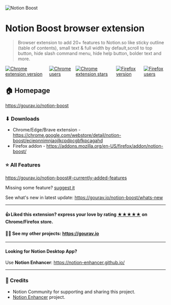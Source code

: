 ![Notion Boost](./src/images/readme/header.jpg)

# Notion Boost browser extension

> Browser extension to add 20+ features to Notion.so like sticky outline (table of contents), small text & full width by default,scroll to top button, hide slash command menu, hide help button, bolder text and more.

<div style="display:flex;gap:10px;">
  <a
    title="Chrome extension link"
    href="https://chrome.google.com/webstore/detail/notion-boost/eciepnnimnjaojlkcpdpcgbfkpcagahd"
    target="_blank"
    rel="noopener"
    ><img
      alt="Chrome extension version"
      loading="lazy"
      class="m-0"
      src="https://flat.badgen.net/chrome-web-store/v/eciepnnimnjaojlkcpdpcgbfkpcagahd?color=fb9836&amp;icon=chrome&amp;label=chrome" /></a
  ><a
    title="Chrome extension link"
    href="https://chrome.google.com/webstore/detail/notion-boost/eciepnnimnjaojlkcpdpcgbfkpcagahd"
    target="_blank"
    rel="noopener"
    ><img
      alt="Chrome users"
      loading="lazy"
      class="m-0"
      src="https://flat.badgen.net/chrome-web-store/users/eciepnnimnjaojlkcpdpcgbfkpcagahd?color=fb9836&amp;icon=chrome" /></a
  ><a
    title="Chrome extension link"
    href="https://chrome.google.com/webstore/detail/notion-boost/eciepnnimnjaojlkcpdpcgbfkpcagahd"
    target="_blank"
    rel="noopener"
    ><img
      alt="Chrome extension stars"
      loading="lazy"
      class="m-0"
      src="https://flat.badgen.net/chrome-web-store/stars/eciepnnimnjaojlkcpdpcgbfkpcagahd?color=fb9836&amp;icon=chrome" /></a
  ><a
    title="Firefox addon link"
    href="https://addons.mozilla.org/en-US/firefox/addon/notion-boost/"
    target="_blank"
    rel="noopener"
    ><img
      alt="Firefox version"
      loading="lazy"
      class="m-0"
      src="https://flat.badgen.net/amo/v/notion-boost?color=fb9836&amp;icon=firefox&amp;label=firefox" /></a
  ><a
    title="Firefox addon link"
    href="https://addons.mozilla.org/en-US/firefox/addon/notion-boost/"
    target="_blank"
    rel="noopener"
    ><img
      alt="Firefox users"
      loading="lazy"
      class="m-0"
      src="https://flat.badgen.net/amo/users/notion-boost?color=fb9836&amp;icon=firefox"
  /></a>
</div>

## 🏠 Homepage

https://gourav.io/notion-boost

### ⬇ Downloads

- Chrome/Edge/Brave extension - https://chrome.google.com/webstore/detail/notion-boost/eciepnnimnjaojlkcpdpcgbfkpcagahd
- Firefox addon - https://addons.mozilla.org/en-US/firefox/addon/notion-boost/

### ⭐ All Features

https://gourav.io/notion-boost#-currently-added-features

Missing some feature? [suggest it](https://github.com/GorvGoyl/Notion-Boost-browser-extension/issues)

See what's new in latest update: https://gourav.io/notion-boost/whats-new

---

#### 👍 Liked this extension? express your love by rating [★★★★★](https://chrome.google.com/webstore/detail/notion-boost/eciepnnimnjaojlkcpdpcgbfkpcagahd) on Chrome/Firefox store.

<!-- #### ✨ Follow [@NotionBoost](https://twitter.com/intent/follow?user_id=1312809481240154112) on Twitter for many amazing Notion tips & tricks. -->

#### 👨‍💻 See my other projects: https://gourav.io

---

#### Looking for Notion Desktop App?

Use **Notion Enhancer**: https://notion-enhancer.github.io/

---

### 🙏 Credits

- Notion Community for supporting and sharing this project.
- [Notion Enhancer](https://github.com/notion-enhancer/desktop) project.
